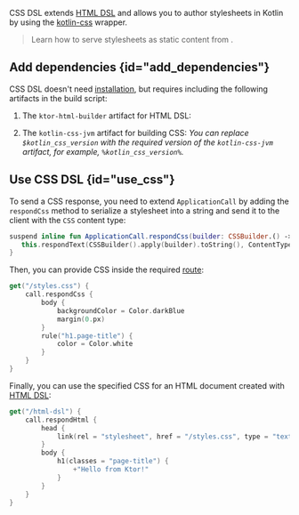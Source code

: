 [//]: # (title: CSS DSL)

CSS DSL extends [HTML DSL](html_dsl.md) and allows you to author stylesheets in Kotlin by using the [kotlin-css](https://github.com/JetBrains/kotlin-wrappers/blob/master/kotlin-css/README.md) wrapper.

> Learn how to serve stylesheets as static content from [](Serving_Static_Content.md).


## Add dependencies {id="add_dependencies"}
CSS DSL doesn't need [installation](Features.md#install), but requires including the following artifacts in the build script:

1. The `ktor-html-builder` artifact for HTML DSL:
   <var name="artifact_name" value="ktor-html-builder"/>
   <include src="lib.xml" include-id="add_ktor_artifact"/>
   
1. The `kotlin-css-jvm` artifact for building CSS:
   <var name="group_id" value="org.jetbrains"/>
   <var name="artifact_name" value="kotlin-css-jvm"/>
   <var name="version" value="kotlin_css_version"/>
   <include src="lib.xml" include-id="add_artifact"/>
   You can replace `$kotlin_css_version` with the required version of the `kotlin-css-jvm` artifact, for example, `%kotlin_css_version%`.


## Use CSS DSL {id="use_css"}

To send a CSS response, you need to extend `ApplicationCall` by adding the `respondCss` method to serialize a stylesheet into a string and send it to the client with the `CSS` content type:

```kotlin
suspend inline fun ApplicationCall.respondCss(builder: CSSBuilder.() -> Unit) {
   this.respondText(CSSBuilder().apply(builder).toString(), ContentType.Text.CSS)
}
```

Then, you can provide CSS inside the required [route](Routing_in_Ktor.md):

```kotlin
get("/styles.css") {
    call.respondCss {
        body {
            backgroundColor = Color.darkBlue
            margin(0.px)
        }
        rule("h1.page-title") {
            color = Color.white
        }
    }
}
```

Finally, you can use the specified CSS for an HTML document created with [HTML DSL](html_dsl.md):
```kotlin
get("/html-dsl") {
    call.respondHtml {
        head {
            link(rel = "stylesheet", href = "/styles.css", type = "text/css")
        }
        body {
            h1(classes = "page-title") {
                +"Hello from Ktor!"
            }
        }
    }
}
```
